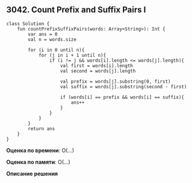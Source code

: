 ## 3042. Count Prefix and Suffix Pairs I


```
class Solution {
    fun countPrefixSuffixPairs(words: Array<String>): Int {
        var ans = 0
        val n = words.size

        for (i in 0 until n){
            for (j in i + 1 until n){
                if (i != j && words[i].length <= words[j].length){
                    val first = words[i].length
                    val second = words[j].length

                    val prefix = words[j].substring(0, first)
                    val suffix = words[j].substring(second - first)

                    if (words[i] == prefix && words[i] == suffix){
                        ans++
                    }
                }
            }
        }
        return ans
    }
}

```

**Оценка по времени**: О(...)


**Оценка по памяти**: О(...)


**Описание решения**
```

```